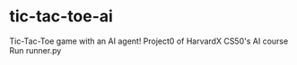 # tic-tac-toe-ai
Tic-Tac-Toe game with an AI agent! Project0 of HarvardX CS50's AI course
Run runner.py
